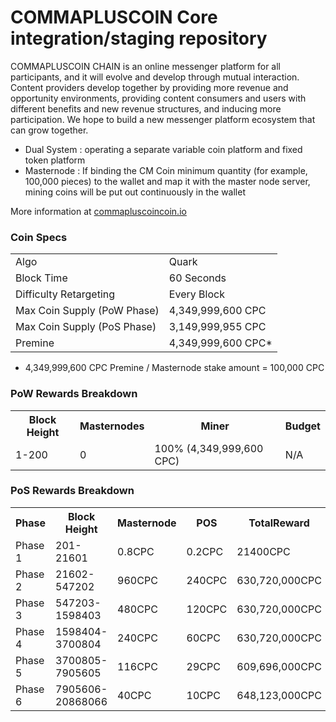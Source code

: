 COMMAPLUSCOIN Core integration/staging repository
=====================================

COMMAPLUSCOIN CHAIN is an online messenger platform for all participants, and it will evolve and develop through mutual interaction. Content providers develop together by providing more revenue and opportunity environments, providing content consumers and users with different benefits and new revenue structures, and inducing more participation. We hope to build a new messenger platform ecosystem that can grow together.
- Dual System : operating a separate variable coin platform and fixed token platform
- Masternode : If binding the CM Coin minimum quantity (for example, 100,000 pieces) to the wallet and map it with the master node server, mining coins will be put out continuously in the wallet

More information at [commapluscoincoin.io](https://commapluscoincoin.io) 

### Coin Specs
<table>
<tr><td>Algo</td><td>Quark</td></tr>
<tr><td>Block Time</td><td>60 Seconds</td></tr>
<tr><td>Difficulty Retargeting</td><td>Every Block</td></tr>
<tr><td>Max Coin Supply (PoW Phase)</td><td>4,349,999,600 CPC</td></tr>
<tr><td>Max Coin Supply (PoS Phase)</td><td>3,149,999,955 CPC</td></tr>
<tr><td>Premine</td><td>4,349,999,600 CPC*</td></tr>
</table>

* 4,349,999,600 CPC Premine / Masternode stake amount = 100,000 CPC

### PoW Rewards Breakdown

<table>
<th>Block Height</th><th>Masternodes</th><th>Miner</th><th>Budget</th>
<tr><td>1-200</td><td>0</td><td>100% (4,349,999,600 CPC)</td><td>N/A</td></tr>
</table>

### PoS Rewards Breakdown

<table>
<th>Phase</th><th>Block Height</th><th>Masternode</th><th>POS</th><th>TotalReward</th>
<tr><td>Phase 1</td><td>201-21601</td><td>0.8CPC</td><td>0.2CPC</td><td>21400CPC</td></tr>
<tr><td>Phase 2</td><td>21602-547202</td><td>960CPC</td><td>240CPC</td><td>630,720,000CPC</td></tr>
<tr><td>Phase 3</td><td>547203-1598403</td><td>480CPC</td><td>120CPC</td><td>630,720,000CPC</td></tr>
<tr><td>Phase 4</td><td>1598404-3700804</td><td>240CPC</td><td>60CPC</td><td>630,720,000CPC</td></tr>
<tr><td>Phase 5</td><td>3700805-7905605</td><td>116CPC</td><td>29CPC</td><td>609,696,000CPC</td></tr>
<tr><td>Phase 6</td><td>7905606-20868066</td><td>40CPC</td><td>10CPC</td><td>648,123,000CPC</td></tr>
</table>
